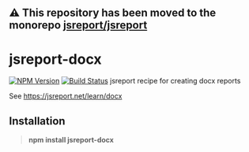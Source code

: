 **⚠️ This repository has been moved to the monorepo [jsreport/jsreport](https://github.com/jsreport/jsreport)**
--

# jsreport-docx
[![NPM Version](http://img.shields.io/npm/v/jsreport-docx.svg?style=flat-square)](https://npmjs.com/package/jsreport-docx)
[![Build Status](https://travis-ci.org/jsreport/jsreport-docx.png?branch=master)](https://travis-ci.org/jsreport/jsreport-docx)
jsreport recipe for creating docx reports

See https://jsreport.net/learn/docx

## Installation

> **npm install jsreport-docx**

